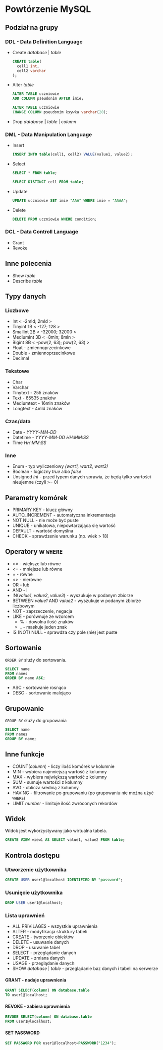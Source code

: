 # Powtórzenie MySQL

## Podział na grupy
### DDL - Data Definition Language
* Create *database* | *table*
  ``` SQL
  CREATE table(
    cell1 int,
    cell2 varchar
  );
  ```
* Alter *table*
  ``` SQL
  ALTER TABLE uczniowie
  ADD COLUMN pseudonim AFTER imie;
  ```

  ``` SQL
  ALTER TABLE uczniowie
  CHANGE COLUMN pseudonim ksywka varchar(20);
  ```
* Drop *database* | *table* | *column*

### DML - Data Manipulation Language
* Insert
  ``` SQL
  INSERT INTO table(cell1, cell2) VALUE(value1, value2);
  ```
* Select
  ``` SQL
  SELECT * FROM table;
  ```

  ``` SQL
  SELECT DISTINCT cell FROM table;
  ```
* Update
  ``` SQL
  UPDATE uczniowie SET imie "AAA" WHERE imie = "AAAA";
  ```
* Delete
  ``` SQL
  DELETE FROM uczniowie WHERE condition;
  ```

### DCL - Data Controll Language
* Grant
* Revoke

## Inne polecenia
* Show *table*
* Describe *table*

## Typy danych
### Liczbowe
* Int < -2mld; 2mld >
* Tinyint 1B < -127; 128 >
* Smallint 2B < -32000; 32000 >
* Mediumint 3B < -8mln; 8mln >
* Bigint 8B < -pow(2, 63); pow(2, 63) >
* Float - zmiennoprzecinkowe
* Double - zmiennoprzecinkowe
* Decimal
### Tekstowe
* Char
* Varchar
* Tinytext - 255 znaków
* Text - 65535 znaków
* Mediumtext - 16mln znaków
* Longtext - 4mld znaków
### Czas/data
* Date - *YYYY*-*MM*-*DD*
* Datetime - *YYYY*-*MM*-*DD* *HH*:*MM*:*SS*
* Time *HH*:*MM*:*SS*
### Inne
* Enum - typ wyliczeniowy *(wart1, wart2, wart3)*
* Boolean - logiczny *true* albo *false*
* Unsigned *int* - przed typem danych sprawia, że będą tylko wartości nieujemne (czyli >= 0)

## Parametry komórek
* PRIMARY KEY - klucz główny
* AUTO_INCREMENT - automatyczna inkrementacja
* NOT NULL - nie może być puste
* UNIQUE - unikatowa, niepowtarzająca się wartość
* DEFAULT - wartość domyślna
* CHECK - sprawdzenie warunku (np. wiek > 18)

## Operatory w `WHERE`
* *>=* - większe lub równe
* *<=* - mniejsze lub równe
* *=* - równe
* *<>* - nierówne
* OR - lub
* AND - i
* IN(*value1*, *value2*, *value3*) - wyszukuje w podanym zbiorze
* BETWEEN *value1* AND *value2* - wyszukuje w podanym zbiorze liczbowym
* NOT - zaprzeczenie, negacja
* LIKE - porównuje ze wzorcem
  * % - dowolna ilość znaków
  * _ - maskuje jeden znak
* IS (NOT) NULL - sprawdza czy pole (nie) jest puste

## Sortowanie
`ORDER BY` służy do sortowania.

``` SQL
SELECT name
FROM names
ORDER BY name ASC;
```

* ASC - sortowanie rosnąco
* DESC - sortowanie malejąco

## Grupowanie
`GROUP BY` służy do grupowania

``` SQL
SELECT name
FROM names
GROUP BY name;
```

## Inne funkcje
* COUNT(*column*) - liczy ilość komórek w kolumnie
* MIN - wybiera najmniejszą wartość z kolumny
* MAX - wybiera największą wartość z kolumny
* SUM - sumuje wartości z kolumny
* AVG - oblicza średnią z kolumny
* HAVING - filtrowanie po grupowaniu (po grupowaniu nie można użyć `WHERE`)
* LIMIT *number* - limituje ilość zwróconych rekordów

## Widok
Widok jest wykorzystywany jako wirtualna tabela.
``` SQL
CREATE VIEW view1 AS SELECT value1, value2 FROM table;
```

## Kontrola dostępu
### Utworzenie użytkownika
``` SQL
CREATE USER user1@localhost IDENTIFIED BY "password";
```

### Usunięcie użytkownika
``` SQL
DROP USER user1@localhost;
```

### Lista uprawnień
* ALL PRIVILAGES - wszystkie uprawnienia
* ALTER - modyfikacja struktury tabeli
* CREATE - tworzenie obiektów
* DELETE - usuwanie danych
* DROP - usuwanie tabel
* SELECT - przeglądanie danych
* UPDATE - zmiana danych
* USAGE - przeglądanie danych
* SHOW *database* | *table* - przeglądanie baz danych i tabeli na serwerze

#### GRANT - nadaje uprawnienia
``` SQL
GRANT SELECT(column) ON database.table
TO user1@localhost;
```
#### REVOKE - zabiera uprawnienia
``` SQL
REVOKE SELECT(column) ON database.table
FROM user1@localhost;
```
#### SET PASSWORD
``` SQL
SET PASSWORD FOR user1@localhost=PASSWORD("1234");
```